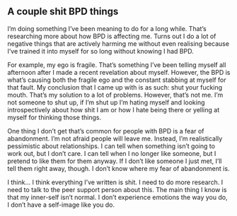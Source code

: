 ## A couple shit BPD things

I’m doing something I’ve been meaning to do for a long while. That’s researching more about how BPD is affecting me. Turns out I do a lot of negative things that are actively harming me without even realising because I’ve trained it into myself for so long without knowing I had BPD.

For example, my ego is fragile. That’s something I’ve been telling myself all afternoon after I made a recent revelation about myself. However, the BPD is what’s causing both the fragile ego and the constant stabbing at myself for that fault. My conclusion that I came up with is as such: shut your fucking mouth. That’s my solution to a lot of problems. However, that’s not me. I’m not someone to shut up, if I’m shut up I’m hating myself and looking introspectively about how shit I am or how I hate being there or yelling at myself for thinking those things. 

One thing I don’t get that’s common for people with BPD is a fear of abandonment. I’m not afraid people will leave me. Instead, I’m realistically pessimistic about relationships. I can tell when something isn’t going to work out, but I don’t care. I can tell when I no longer like someone, but I pretend to like them for them anyway. If I don’t like someone I just met, I’ll tell them right away, though. I don’t know where my fear of abandonment is.

I think… I think everything I’ve written is shit. I need to do more research. I need to talk to the peer support person about this. The main thing I know is that my inner-self isn’t normal. I don’t experience emotions the way you do, I don’t have a self-image like you do.